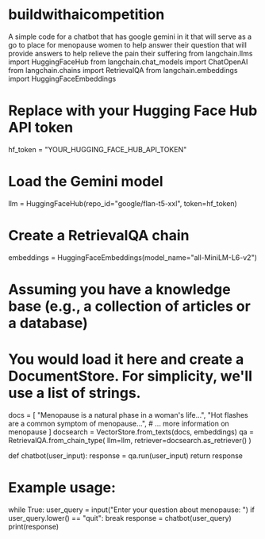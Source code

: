 # buildwithaicompetition
A simple code for a chatbot that has google gemini in it that will serve as a go to place for menopause women to help answer their question that will provide answers to help relieve the pain their suffering
from langchain.llms import HuggingFaceHub
from langchain.chat_models import ChatOpenAI
from langchain.chains import RetrievalQA
from langchain.embeddings import HuggingFaceEmbeddings

# Replace with your Hugging Face Hub API token
hf_token = "YOUR_HUGGING_FACE_HUB_API_TOKEN"

# Load the Gemini model
llm = HuggingFaceHub(repo_id="google/flan-t5-xxl", token=hf_token)

# Create a RetrievalQA chain
embeddings = HuggingFaceEmbeddings(model_name="all-MiniLM-L6-v2")
# Assuming you have a knowledge base (e.g., a collection of articles or a database)
# You would load it here and create a DocumentStore. For simplicity, we'll use a list of strings.
docs = [
    "Menopause is a natural phase in a woman's life...",
    "Hot flashes are a common symptom of menopause...",
    # ... more information on menopause
]
docsearch = VectorStore.from_texts(docs, embeddings)
qa = RetrievalQA.from_chain_type(
    llm=llm,
    retriever=docsearch.as_retriever()
)

def chatbot(user_input):
    response = qa.run(user_input)
    return response

# Example usage:
while True:
    user_query = input("Enter your question about menopause: ")
    if user_query.lower() == "quit":
        break
    response = chatbot(user_query)
    print(response)
